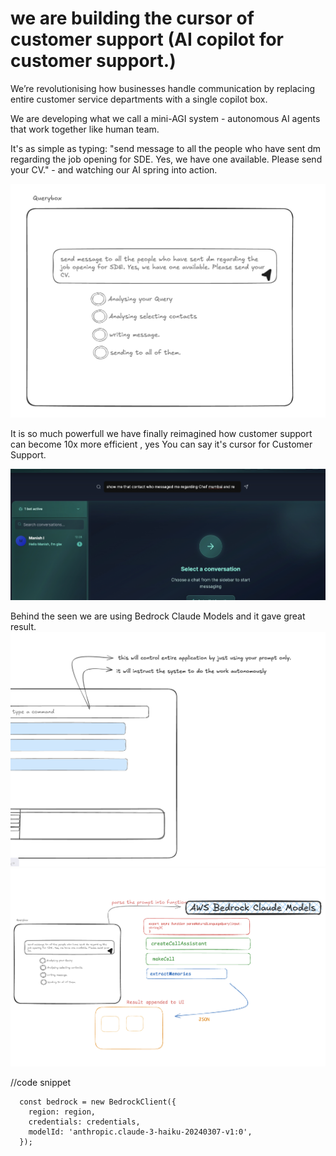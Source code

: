 # we are building the cursor of customer support (AI copilot for customer support.)

We’re revolutionising how businesses handle communication by replacing entire customer service departments with a single copilot box.

We are developing what we call a mini-AGI system - autonomous AI agents that work together like human team. 

It's as simple as typing: "send message to all the people who have sent dm regarding the job opening for SDE. Yes, we have one available. Please send your CV." - and watching our AI spring into action.  


![Querybox wireframe](/Idea/querybox_wireframe.png)


It is so much powerfull we have finally reimagined how customer support can become 10x more efficient , yes You can say it's cursor for Customer Support.

![AdvancceQueryBox](/public/images/BLQuery1.png)

Behind the seen we are using Bedrock Claude Models and it gave great result.
![QueryBox](/Idea/qb1_wireframe.png)
![QueryBox](/Idea/queryboxmechanism.png)

//code snippet
```
  const bedrock = new BedrockClient({
    region: region,
    credentials: credentials,
    modelId: 'anthropic.claude-3-haiku-20240307-v1:0',
  });
```






